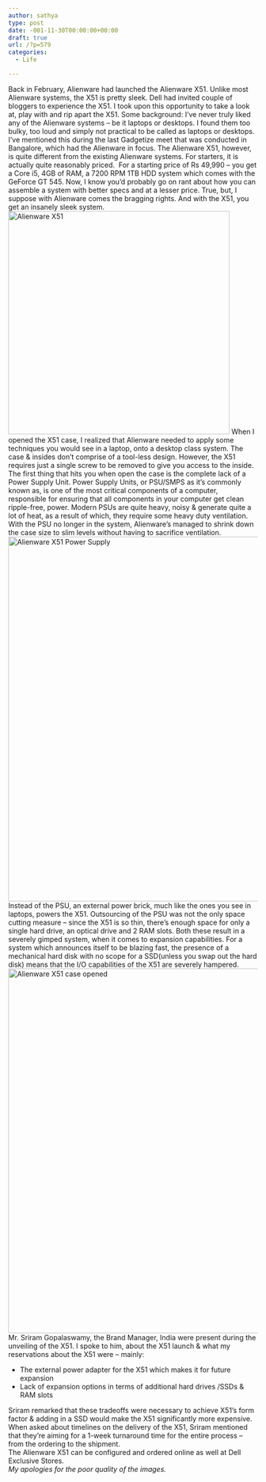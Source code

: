 ```yaml
---
author: sathya
type: post
date: -001-11-30T00:00:00+00:00
draft: true
url: /?p=579
categories:
  - Life

---
```

Back in February, Alienware had launched the Alienware X51. Unlike most Alienware systems, the X51 is pretty sleek. Dell had invited couple of bloggers to experience the X51. I took upon this opportunity to take a look at, play with and rip apart the X51. Some background: I&#8217;ve never truly liked any of the Alienware systems &#8211; be it laptops or desktops. I found them too bulky, too loud and simply not practical to be called as laptops or desktops. I&#8217;ve mentioned this during the last Gadgetize meet that was conducted in Bangalore, which had the Alienware in focus. The Alienware X51, however, is quite different from the existing Alienware systems. For starters, it is actually quite reasonably priced.&#160; For a starting price of Rs 49,990 &#8211; you get a Core i5, 4GB of RAM, a 7200 RPM 1TB HDD system which comes with the GeForce GT 545. Now, I know you&#8217;d probably go on rant about how you can assemble a system with better specs and at a lesser price. True, but, I suppose with Alienware comes the bragging rights. And with the X51, you get an insanely sleek system.<img class="alignnone" title="Alienware X51" alt="Alienware X51" src="http://cache.techie-buzz.com/images4/sathya/alienware-x51.png" width="447" height="451" /> When I opened the X51 case, I realized that Alienware needed to apply some techniques you would see in a laptop, onto a desktop class system. The case & insides don&#8217;t comprise of a tool-less design. However, the X51 requires just a single screw to be removed to give you access to the inside. The first thing that hits you when open the case is the complete lack of a Power Supply Unit. Power Supply Units, or PSU/SMPS as it&#8217;s commonly known as, is one of the most critical components of a computer, responsible for ensuring that all components in your computer get clean ripple-free, power. Modern PSUs are quite heavy, noisy & generate quite a lot of heat, as a result of which, they require some heavy duty ventilation. With the PSU no longer in the system, Alienware&#8217;s managed to shrink down the case size to slim levels without having to sacrifice ventilation.<img class="alignnone" title="Alienware X51 Power Supply" alt="Alienware X51 Power Supply" src="http://cache.techie-buzz.com/images4/sathya/alienware-x51-power-supply.jpg" width="553" height="737" /> Instead of the PSU, an external power brick, much like the ones you see in laptops, powers the X51. Outsourcing of the PSU was not the only space cutting measure &#8211; since the X51 is so thin, there&#8217;s enough space for only a single hard drive, an optical drive and 2 RAM slots. Both these result in a severely gimped system, when it comes to expansion capabilities. For a system which announces itself to be blazing fast, the presence of a mechanical hard disk with no scope for a SSD(unless you swap out the hard disk) means that the I/O capabilities of the X51 are severely hampered.<img class="alignnone" title="Alienware X51 case opened" alt="Alienware X51 case opened" src="http://cache.techie-buzz.com/images4/sathya/alienware-x51-case-opened.jpg" width="553" height="737" /> Mr. Sriram Gopalaswamy, the Brand Manager, India were present during the unveiling of the X51. I spoke to him, about the X51 launch & what my reservations about the X51 were &#8211; mainly: 

  * The external power adapter for the X51 which makes it for future expansion 
  * Lack of expansion options in terms of additional hard drives /SSDs & RAM slots 

<div>
  Sriram remarked that these tradeoffs were necessary to achieve X51&#8217;s form factor & adding in a SSD would make the X51 significantly more expensive. When asked about timelines on the delivery of the X51, Sriram mentioned that they&#8217;re aiming for a 1-week turnaround time for the entire process &#8211; from the ordering to the shipment.
</div>

<div>
  The Alienware X51 can be configured and ordered online as well at Dell Exclusive Stores.
</div>

<div>
  <em>My apologies for the poor quality of the images.</em>
</div>